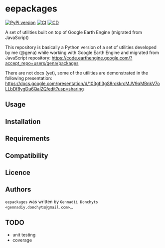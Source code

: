 # eepackages

[![PyPi version](https://badgen.net/pypi/v/eepackages/)](https://pypi.com/project/eepackages)
[![CI](https://github.com/gee-community/ee-packages-py/actions/workflows/ci.yaml/badge.svg?branch=main&event=push)](https://github.com/gee-community/ee-packages-py/actions/workflows/ci.yaml)
[![CD](https://github.com/gee-community/ee-packages-py/actions/workflows/cd.yaml/badge.svg?branch=main&event=release)](https://github.com/gee-community/ee-packages-py/actions/workflows/cd.yaml)

A set of utilities built on top of Google Earth Engine (migrated from JavaScript)

This repository is basically a Python version of a set of utilities developed by me (@gena) while working with Google Earth Engine and migrated from JavaScript repository: https://code.earthengine.google.com/?accept_repo=users/gena/packages

There are not docs (yet), some of the utilities are demonstrated in the following presentation: https://docs.google.com/presentation/d/103gfl3gS8rokkrcMJV9qMBnkV7oLLbDf8ygDu6QaIZQ/edit?usp=sharing



## Usage

## Installation

## Requirements

## Compatibility

## Licence

## Authors

`eepackages` was written by `Gennadii Donchyts <gennadiy.donchyts@gmail.com>`_.

## TODO

- unit testing
- coverage

